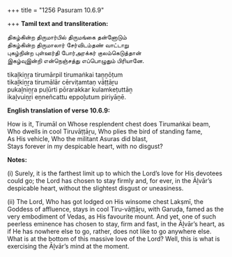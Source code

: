 +++
title = "1256 Pasuram 10.6.9"

+++
**Tamil text and transliteration:**

திகழ்கின்ற திருமார்பில் திருமங்கை தன்னோடும்  
திகழ்கின்ற திருமாலார் சேர்விடம்தண் வாட்டாறு  
புகழ்நின்ற புள்ஊர்தி போர்அரக்கர் குலம்கெடுத்தான்  
இகழ்வுஇன்றி என்நெஞ்சத்து எப்பொழுதும் பிரியானே.

tikaḻkiṉṟa tirumārpil tirumaṅkai taṉṉōṭum  
tikaḻkiṉṟa tirumālār cērviṭamtaṇ vāṭṭāṟu  
pukaḻniṉṟa puḷūrti pōrarakkar kulamkeṭuttāṉ  
ikaḻvuiṉṟi eṉneñcattu eppoḻutum piriyāṉē.

**English translation of verse 10.6.9:**

How is it, Tirumāl on Whose resplendent chest does Tirumaṅkai beam,  
Who dwells in cool Tiruvāṭṭāṟu, Who plies the bird of standing fame,  
As His vehicle, Who the militant Asuras did blast,  
Stays forever in my despicable heart, with no disgust?

**Notes:**

\(i\) Surely, it is the farthest limit up to which the Lord’s love for His devotees could go; the Lord has chosen to stay firmly and, for ever, in the Āḻvār’s despicable heart, without the slightest disgust or uneasiness.

\(ii\) The Lord, Who has got lodged on His winsome chest Lakṣmī, the Goddess of affluence, stays in cool Tiru-vāṭṭāṟu, with Garuḍa, famed as the very embodiment of Vedas, as His favourite mount. And yet, one of such peerless eminence has chosen to stay, firm and fast, in the Āḻvār’s heart, as if He has nowhere else to go, rather, does not like to go anywhere else. What is at the bottom of this massive love of the Lord? Well, this is what is exercising the Āḻvār’s mind at the moment.


